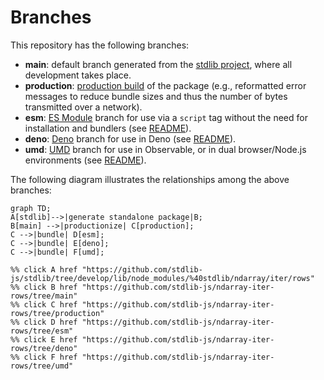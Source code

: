 <!--

@license Apache-2.0

Copyright (c) 2022 The Stdlib Authors.

Licensed under the Apache License, Version 2.0 (the "License");
you may not use this file except in compliance with the License.
You may obtain a copy of the License at

    http://www.apache.org/licenses/LICENSE-2.0

Unless required by applicable law or agreed to in writing, software
distributed under the License is distributed on an "AS IS" BASIS,
WITHOUT WARRANTIES OR CONDITIONS OF ANY KIND, either express or implied.
See the License for the specific language governing permissions and
limitations under the License.

-->

# Branches

This repository has the following branches:

-   **main**: default branch generated from the [stdlib project][stdlib-url], where all development takes place.
-   **production**: [production build][production-url] of the package (e.g., reformatted error messages to reduce bundle sizes and thus the number of bytes transmitted over a network).
-   **esm**: [ES Module][esm-url] branch for use via a `script` tag without the need for installation and bundlers (see [README][esm-readme]).
-   **deno**: [Deno][deno-url] branch for use in Deno (see [README][deno-readme]).
-   **umd**: [UMD][umd-url] branch for use in Observable, or in dual browser/Node.js environments (see [README][umd-readme]).

The following diagram illustrates the relationships among the above branches:

```mermaid
graph TD;
A[stdlib]-->|generate standalone package|B;
B[main] -->|productionize| C[production];
C -->|bundle| D[esm];
C -->|bundle| E[deno];
C -->|bundle| F[umd];

%% click A href "https://github.com/stdlib-js/stdlib/tree/develop/lib/node_modules/%40stdlib/ndarray/iter/rows"
%% click B href "https://github.com/stdlib-js/ndarray-iter-rows/tree/main"
%% click C href "https://github.com/stdlib-js/ndarray-iter-rows/tree/production"
%% click D href "https://github.com/stdlib-js/ndarray-iter-rows/tree/esm"
%% click E href "https://github.com/stdlib-js/ndarray-iter-rows/tree/deno"
%% click F href "https://github.com/stdlib-js/ndarray-iter-rows/tree/umd"
```

[stdlib-url]: https://github.com/stdlib-js/stdlib/tree/develop/lib/node_modules/%40stdlib/ndarray/iter/rows
[production-url]: https://github.com/stdlib-js/ndarray-iter-rows/tree/production
[deno-url]: https://github.com/stdlib-js/ndarray-iter-rows/tree/deno
[deno-readme]: https://github.com/stdlib-js/ndarray-iter-rows/blob/deno/README.md
[umd-url]: https://github.com/stdlib-js/ndarray-iter-rows/tree/umd
[umd-readme]: https://github.com/stdlib-js/ndarray-iter-rows/blob/umd/README.md
[esm-url]: https://github.com/stdlib-js/ndarray-iter-rows/tree/esm
[esm-readme]: https://github.com/stdlib-js/ndarray-iter-rows/blob/esm/README.md